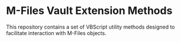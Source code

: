# M-Files Vault Extension Methods

This repository contains a set of VBScript utility methods designed to facilitate interaction with M-Files objects.
